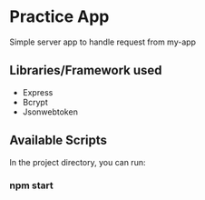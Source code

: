# Practice App

Simple server app to handle request from my-app

## Libraries/Framework used

- Express
- Bcrypt
- Jsonwebtoken

## Available Scripts

In the project directory, you can run:

### npm start
